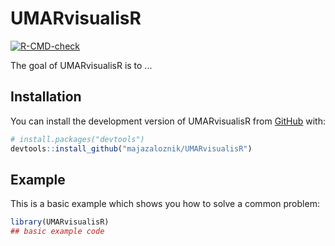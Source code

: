 
# UMARvisualisR

<!-- badges: start -->
[![R-CMD-check](https://github.com/majazaloznik/UMARvisualisR/actions/workflows/R-CMD-check.yaml/badge.svg)](https://github.com/majazaloznik/UMARvisualisR/actions/workflows/R-CMD-check.yaml)
<!-- badges: end -->

The goal of UMARvisualisR is to ...

## Installation

You can install the development version of UMARvisualisR from [GitHub](https://github.com/) with:

``` r
# install.packages("devtools")
devtools::install_github("majazaloznik/UMARvisualisR")
```

## Example

This is a basic example which shows you how to solve a common problem:

``` r
library(UMARvisualisR)
## basic example code
```

